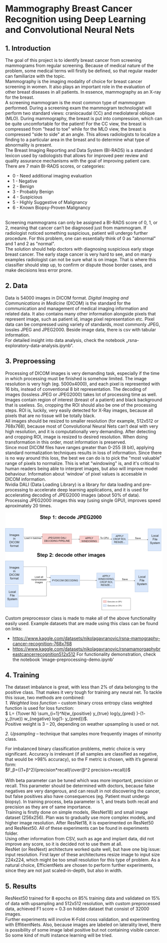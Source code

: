 # Mammography Breast Cancer Recognition using Deep Learning and Convolutional Neural Nets
## 1.    Introduction
The goal of this project is to identify breast cancer from screening mammograms from regular screening. Because of medical nature of the problem, some medical terms will firstly be defined, so that regular reader can familiarize with the topic. <br>
Mammography is the imaging modality of choice for breast cancer screening in women. It also plays an important role in the evaluation of other breast diseases in all patients. In essence, mammography as an X-ray for the breast.<br>
A screening mammogram is the most common type of mammogram performed. During a screening exam the mammogram technologist will perform two standard views: craniocaudal (CC) and mediolateral oblique (MLO). During mammography, the breast is put into compression, which can be quite uncomfortable for the patient! For the CC view, the breast is compressed from "head to toe" while for the MLO view, the breast is compressed "side to side" at an angle. This allows radiologists to localize a finding to a particular area in the breast and to determine what type of abnormality is present.<br>
The Breast Imaging Reporting and Data System (BI-RADS) is a standard lexicon used by radiologists that allows for improved peer review and quality assurance mechanisms with the goal of improving patient care.<br>
There are 7 main BI-RADS scores, or categories:
* 0 - Need additional imaging evaluation
* 1 - Negative
* 2 - Benign
* 3 - Probably Benign
* 4 - Suspicious
* 5 - Highly Suggestive of Malignancy
* 6 - Known Biopsy-Proven Malignancy
<br>
<!-- End list -->
Screening mammograms can only be assigned a BI-RADS score of 0, 1, or 2, meaning that cancer can’t be diagnosed just from mammogram. If radiologist noticed something suspicious, patient will undergo further procedure. For this problem, one can essentially think of 0 as "abnormal" and 1 and 2 as "normal".
<br>
The solution should help doctors with diagnosing suspicious early stage breast cancer. The early stage cancer is very hard to see, and on many examples radiologist can not be sure what is on image. That is where this classifier should step up, to confirm or dispute those border cases, and make decisions less error prone.

## 2.    Data
Data is 54000 images in DICOM format. *Digital Imaging and Communications in Medicine* (DICOM) is the standard for the communication and management of medical imaging information and related data. It also contains many other information alongside pixels that represent image, such as patient id, image pixel representation etc.  Pixel data can be compressed using variety of standards, most commonly JPEG, lossles JPEG and JPEG2000. Beside image data, there is csv with tabular information. <br>
For detailed insight into data analysis, check the notebook „rsna-exploratory-data-analysis.ipynb“.

## 3.   Preproessing
Processing of DICOM images is very demanding task, especially if the time in which processing must be finished is somehow limited. The image resolution is very high (eg. 5000x4000), and each pixel is represented with 16 bits, instead of conventional 8 bit representation. The decoding of images (lossless JPEG or JPEG2000) takes lot of processing time as well. <br>
Images contain region of interest (breast of a patient) and black background that is useless. So, cropping the ROI should also be one of the processing steps. ROI is, luckily, very easily detected for X-Ray images, because all pixels that are no tissue will be totally black. <br>
All images should be resized to smaller resolution (for example, 512x512 or 768x768), because most of Convolutional Neural Nets can’t deal with very high resolution, and it is computationally very demanding. After detecting and cropping ROI, image is resized to desired resolution. When doing transformation in this order, most information is preserved. <br>
Since most DICOM files have ranges greater than 0-255 (8 bit), applying standard normalization techniques results in loss of information. Since there is no way around this loss, the best we can do is to pick the "most valuable" range of pixels to normalize. This is what "windowing" is, and it's critical to human readers being able to interpret images, but also will improve model behaviour. Information about 'window' of pixel values is accesable in DICOM information. <br>
Nvidia DALI (Data Loading Library) is a library for data loading and pre-processing to accelerate deep learning applications, and it is used for accelerating decoding of JPEG2000 images (about 50% of data). Processing JPEG2000 images this way (using single GPU), improves speed aproximately 20 times.

![image](./Images/diagram.drawio.png "Preprocessing steps")

Custom preprocessor class is made to make all of the above functionality easily used. Example datasets that are made using this class can be found on links:
-	https://www.kaggle.com/datasets/nikolagavranovic/rsna-mamography-cancer-recognition-768x768
-	https://www.kaggle.com/datasets/nikolagavranovic/rsnamamorgaphybreastcancerrecognition512x512
For functionality demonstration, check the notebook 'image-preprocessing-demo.ipynb'
<!-- End list -->
## 4.    Training


The dataset imbalance is great, with less than 2% of data belonging to the positive class. That makes it very tough for training any neural net. To tackle this issue, two methods are combined: <br>
*1. Weighted loss function* – custom binary cross entropy class weighted function is used for loss function: <br> 
$ L=  {1\over N} \sum_{i=1}^N(w_{positive} y_{true}  log⁡(y_{pred} )-(1- y_{true}) w_{negative}  log⁡(1- y_{pred})$.
<br>
Positive weight is 3 – 20, depending on weather upsampling is used or not.

*2. Upsampling* – technique that samples more frequently images of minority class.
 <br>

For imbalanced binary classification problems, metric choice is very significant. Accuracy is irrelevant (if all samples are classified as negative, that would be >98% accuracy), so the F metric is chosen, with it’s general form: <br>
$F_β={(1+β^2)(precision*recall)\over(β^2 precision+recall)}$
<br><br>
 With beta parameter can be tuned which was more important, precision or recall. This parameter should be determined with doctors, because false negatives are very dangerous, and can result in not discovering the cancer, but false positives also have consequences (eg. Patient must undergo biopsy). In training process, beta parameter is 1, and treats both recall and precision as they are of same importance.<br>
Training is firstly done on simple models, (ResNet18) and small image dataset (256x256). Plan was to gradually use more complex models, and higher image resolution. After ResNet18, it is experimented on ResNet50 and ResNext50. All of these experiments can be found in experiments folder. <br>
Using other information from CSV, such as age and implant data, did not improve any score, so it is decided not to use them at all. <br>
ResNet (or ResNext) architecture worked quite well, but have one big issue: input resolution. First layer of these architectures resize image to input size 224x224, which might be too small resolution for this type of problem. As a natural choice, EfficientNets are chosen to perform further experiments, since they are not just scaled-in-depth, but also in width.  

## 5.    Results

ResNext50 trained for 8 epochs on 85% training data and validated on 15% of data with upsampling and 512x512 resolution, with custom preprocessed data, achieved F1 score = 0.3 on hidden dataset that consist of 32000 images. <br>
Further experiments will involve K-Fold cross validation, and experimenting with EffitientNets. Also, because images are labeled on laterality level, there is possibility of some image label positive but not containing visible cancer. So some kind of multi instance learning will be tried.
